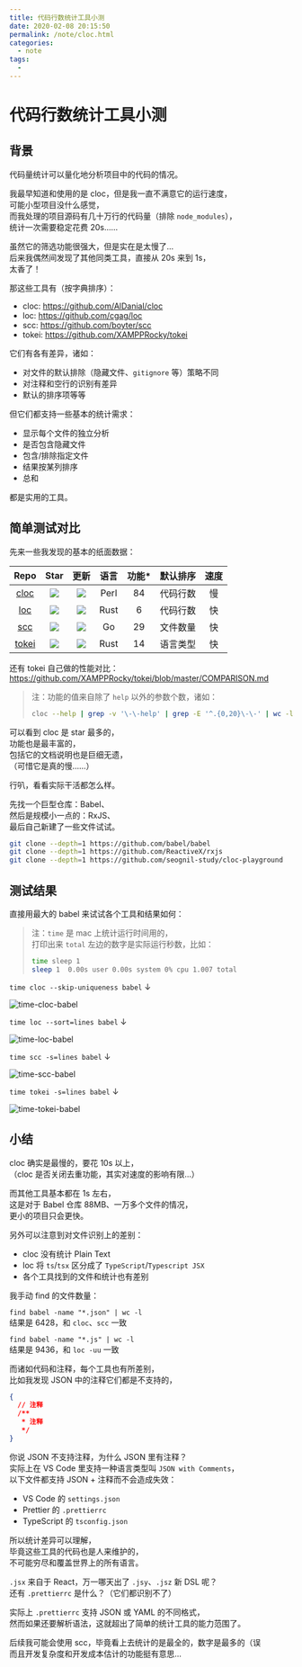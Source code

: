 ```yaml
---
title: 代码行数统计工具小测
date: 2020-02-08 20:15:50
permalink: /note/cloc.html
categories:
  - note
tags:
  - 
---
```

# 代码行数统计工具小测

## 背景

代码量统计可以量化地分析项目中的代码的情况。

我最早知道和使用的是 cloc，但是我一直不满意它的运行速度，  
可能小型项目没什么感觉，  
而我处理的项目源码有几十万行的代码量（排除 `node_modules`），  
统计一次需要稳定花费 20s……

虽然它的筛选功能很强大，但是实在是太慢了…  
后来我偶然间发现了其他同类工具，直接从 20s 来到 1s，  
太香了！

那这些工具有（按字典排序）：

- cloc: <https://github.com/AlDanial/cloc>
- loc: <https://github.com/cgag/loc>
- scc: <https://github.com/boyter/scc>
- tokei: <https://github.com/XAMPPRocky/tokei>

它们有各有差异，诸如：

- 对文件的默认排除（隐藏文件、`gitignore` 等）策略不同
- 对注释和空行的识别有差异
- 默认的排序项等等

但它们都支持一些基本的统计需求：

- 显示每个文件的独立分析
- 是否包含隐藏文件
- 包含/排除指定文件
- 结果按某列排序
- 总和

都是实用的工具。

## 简单测试对比

先来一些我发现的基本的纸面数据：

|       Repo       |     Star     |     更新     | 语言 | 功能\* | 默认排序 | 速度 |
| :--------------: | :----------: | :----------: | :--: | :----: | :------: | :--: |
|  [cloc][cloc-u]  | ![][cloc-s]  | ![][cloc-l]  | Perl |   84   | 代码行数 |  慢  |
|   [loc][loc-u]   |  ![][loc-s]  |  ![][loc-l]  | Rust |   6    | 代码行数 |  快  |
|   [scc][scc-u]   |  ![][scc-s]  |  ![][scc-l]  |  Go  |   29   | 文件数量 |  快  |
| [tokei][tokei-u] | ![][tokei-s] | ![][tokei-l] | Rust |   14   | 语言类型 |  快  |

[cloc-u]: https://github.com/AlDanial/cloc
[loc-u]: https://github.com/cgag/loc
[scc-u]: https://github.com/boyter/scc
[tokei-u]: https://github.com/XAMPPRocky/tokei

<!--  -->

[cloc-l]: https://img.shields.io/github/last-commit/AlDanial/cloc
[loc-l]: https://img.shields.io/github/last-commit/cgag/loc
[scc-l]: https://img.shields.io/github/last-commit/boyter/scc
[tokei-l]: https://img.shields.io/github/last-commit/XAMPPRocky/tokei

<!--  -->

[cloc-s]: https://img.shields.io/github/stars/AlDanial/cloc
[loc-s]: https://img.shields.io/github/stars/cgag/loc
[scc-s]: https://img.shields.io/github/stars/boyter/scc
[tokei-s]: https://img.shields.io/github/stars/XAMPPRocky/tokei

还有 tokei 自己做的性能对比：  
<https://github.com/XAMPPRocky/tokei/blob/master/COMPARISON.md>

> 注：功能的值来自除了 `help` 以外的参数个数，诸如：
>
> ```bash
> cloc --help | grep -v '\-\-help' | grep -E '^.{0,20}\-\-' | wc -l
> ```

可以看到 cloc 是 star 最多的，  
功能也是最丰富的，  
包括它的文档说明也是巨细无遗，  
（可惜它是真的慢……）

行叭，看看实际干活都怎么样。

先找一个巨型仓库：Babel、  
然后是规模小一点的：RxJS、  
最后自己新建了一些文件试试。

```bash
git clone --depth=1 https://github.com/babel/babel
git clone --depth=1 https://github.com/ReactiveX/rxjs
git clone --depth=1 https://github.com/seognil-study/cloc-playground
```

## 测试结果

直接用最大的 babel 来试试各个工具和结果如何：

> 注：`time` 是 mac 上统计运行时间用的，  
> 打印出来 `total` 左边的数字是实际运行秒数，比如：
>
> ```bash
> time sleep 1
> sleep 1  0.00s user 0.00s system 0% cpu 1.007 total
> ```

`time cloc --skip-uniqueness babel` ↓

![time-cloc-babel](./img/time-cloc-babel-fs8.png)

`time loc --sort=lines babel` ↓

![time-loc-babel](./img/time-loc-babel-fs8.png)

`time scc -s=lines babel` ↓

![time-scc-babel](./img/time-scc-babel-fs8.png)

`time tokei -s=lines babel` ↓

![time-tokei-babel](./img/time-tokei-babel-fs8.png)

## 小结

cloc 确实是最慢的，要花 10s 以上，  
（cloc 是否关闭去重功能，其实对速度的影响有限…）

而其他工具基本都在 1s 左右，  
这是对于 Babel 仓库 88MB、一万多个文件的情况，  
更小的项目只会更快。

另外可以注意到对文件识别上的差别：

- cloc 没有统计 Plain Text
- loc 将 `ts`/`tsx` 区分成了 `TypeScript`/`Typescript JSX`
- 各个工具找到的文件和统计也有差别

我手动 find 的文件数量：

`find babel -name "*.json" | wc -l`  
结果是 6428，和 `cloc`、`scc` 一致

`find babel -name "*.js" | wc -l`  
结果是 9436，和 `loc -uu` 一致

而诸如代码和注释，每个工具也有所差别，  
比如我发现 JSON 中的注释它们都是不支持的，

```json
{
  // 注释
  /**
   * 注释
   */
}
```

你说 JSON 不支持注释，为什么 JSON 里有注释？  
实际上在 VS Code 里支持一种语言类型叫 `JSON with Comments`，  
以下文件都支持 JSON + 注释而不会造成失效：

- VS Code 的 `settings.json`
- Prettier 的 `.prettierrc`
- TypeScript 的 `tsconfig.json`

所以统计差异可以理解，  
毕竟这些工具的代码也是人来维护的，  
不可能穷尽和覆盖世界上的所有语言。

`.jsx` 来自于 React，万一哪天出了 `.jsy`、`.jsz` 新 DSL 呢？  
还有 `.prettierrc` 是什么？（它们都识别不了）

实际上 `.prettierrc` 支持 JSON 或 YAML 的不同格式，  
然而如果还要解析语法，这就超出了简单的统计工具的能力范围了。

后续我可能会使用 scc，毕竟看上去统计的是最全的，数字是最多的（误  
而且开发复杂度和开发成本估计的功能挺有意思…
